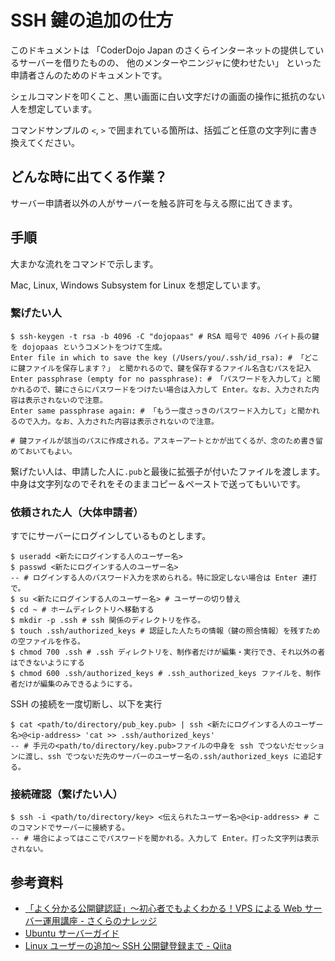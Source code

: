 # SSH 鍵の追加の仕方

このドキュメントは
「CoderDojo Japan のさくらインターネットの提供しているサーバーを借りたものの、
他のメンターやニンジャに使わせたい」
といった申請者さんのためのドキュメントです。

シェルコマンドを叩くこと、黒い画面に白い文字だけの画面の操作に抵抗のない人を想定しています。

コマンドサンプルの `<`, `>` で囲まれている箇所は、括弧ごと任意の文字列に書き換えてください。

## どんな時に出てくる作業？

サーバー申請者以外の人がサーバーを触る許可を与える際に出てきます。

## 手順

大まかな流れをコマンドで示します。

Mac, Linux, Windows Subsystem for Linux を想定しています。

### 繋げたい人

```shell
$ ssh-keygen -t rsa -b 4096 -C "dojopaas" # RSA 暗号で 4096 バイト長の鍵を dojopaas というコメントをつけて生成。
Enter file in which to save the key (/Users/you/.ssh/id_rsa): # 「どこに鍵ファイルを保存します？」　と聞かれるので、鍵を保存するファイル名含むパスを記入
Enter passphrase (empty for no passphrase): # 「パスワードを入力して」と聞かれるので、鍵にさらにパスワードをつけたい場合は入力して Enter。なお、入力された内容は表示されないので注意。
Enter same passphrase again: # 「もう一度さっきのパスワード入力して」と聞かれるので入力。なお、入力された内容は表示されないので注意。

# 鍵ファイルが該当のパスに作成される。アスキーアートとかが出てくるが、念のため書き留めておいてもよい。
```

繋げたい人は、申請した人に`.pub`と最後に拡張子が付いたファイルを渡します。中身は文字列なのでそれをそのままコピー＆ペーストで送ってもいいです。

### 依頼された人（大体申請者）

すでにサーバーにログインしているものとします。

```shell
$ useradd <新たにログインする人のユーザー名>
$ passwd <新たにログインする人のユーザー名>
-- # ログインする人のパスワード入力を求められる。特に設定しない場合は Enter 連打で。
$ su <新たにログインする人のユーザー名> # ユーザーの切り替え
$ cd ~ # ホームディレクトリへ移動する
$ mkdir -p .ssh # ssh 関係のディレクトリを作る。
$ touch .ssh/authorized_keys # 認証した人たちの情報（鍵の照合情報）を残すための空ファイルを作る。
$ chmod 700 .ssh # .ssh ディレクトリを、制作者だけが編集・実行でき、それ以外の者はできないようにする
$ chmod 600 .ssh/authorized_keys # .ssh_authorized_keys ファイルを、制作者だけが編集のみできるようにする。
```

SSH の接続を一度切断し、以下を実行

```shell
$ cat <path/to/directory/pub_key.pub> | ssh <新たにログインする人のユーザー名>@<ip-address> 'cat >> .ssh/authorized_keys'
-- # 手元の<path/to/directory/key.pub>ファイルの中身を ssh でつないだセッションに渡し、ssh でつないだ先のサーバーのユーザー名の.ssh/authorized_keys に追記する。
```

### 接続確認（繋げたい人）

```shell
$ ssh -i <path/to/directory/key> <伝えられたユーザー名>@<ip-address> # このコマンドでサーバーに接続する。
-- # 場合によってはここでパスワードを聞かれる。入力して Enter。打った文字列は表示されない。
```

## 参考資料

* [「よく分かる公開鍵認証」～初心者でもよくわかる！VPS による Web サーバー運用講座 - さくらのナレッジ](http://knowledge.sakura.ad.jp/beginner/3543/)
* [Ubuntu サーバーガイド](https://help.ubuntu.com/lts/serverguide/index.html)
* [Linux ユーザーの追加〜 SSH 公開鍵登録まで - Qiita](https://qiita.com/soushiy/items/fabe64ec382a007a753c)
